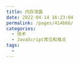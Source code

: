 ```yaml
---
title: 内存泄露
date: 2022-04-14 16:23:04
permalink: /pages/414b66/
categories:
  - 技术
  - JavaScript常见和难点
tags:
  - 
---
```

